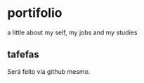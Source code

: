 # portifolio
a little about my self, my jobs and my studies


## tafefas

Será feito via github mesmo.